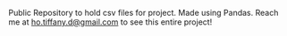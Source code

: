 Public Repository to hold csv files for project.
Made using Pandas.
Reach me at ho.tiffany.d@gmail.com to see this entire project!
